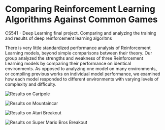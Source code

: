 # Comparing Reinforcement Learning Algorithms Against Common Games
CS541 - Deep Learning final project. Comparing and analyzing the training and results of deep reinforcement learning algoritms

There is very little standardized performance analysis of Reinforcement Learning models, beyond simple comparisons between their theory. Our group analyzed the strengths and weakness of three Reinforcement Learning models by comparing their performance on identical environments. As opposed to analyzing one model on many environments, or compiling previous works on individual model performance, we examined how each model responded to different environments with varying levels of complexity and difficulty.

![Results on Cartpole](https://github.com/SeanJan0/ReinforceComparison/blob/main/Cartpole_scores.png?raw=true)

![Results on Mountaincar](https://github.com/SeanJan0/ReinforceComparison/blob/main/Mountaincar_scores.png?raw=true)

![Results on Atari Breakout](https://github.com/SeanJan0/ReinforceComparison/blob/main/Breakout_scores.png?raw=true)

![Results on Super Mario Bros Breakout](https://github.com/SeanJan0/ReinforceComparison/blob/main/Mario_scores.png?raw=true)